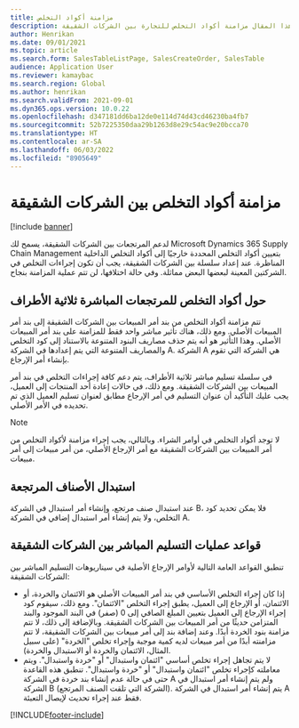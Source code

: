 ```yaml
---
title: مزامنة أكواد التخلص‬
description: يشرح هذا المقال مزامنة أكواد التخلص‬ للتجارة بين الشركات الشقيقة
author: Henrikan
ms.date: 09/01/2021
ms.topic: article
ms.search.form: SalesTableListPage, SalesCreateOrder, SalesTable
audience: Application User
ms.reviewer: kamaybac
ms.search.region: Global
ms.author: henrikan
ms.search.validFrom: 2021-09-01
ms.dyn365.ops.version: 10.0.22
ms.openlocfilehash: d347181dd6ba12de0e114d74d43cd46230ba4fb7
ms.sourcegitcommit: 52b7225350daa29b1263d8e29c54ac9e20bcca70
ms.translationtype: HT
ms.contentlocale: ar-SA
ms.lasthandoff: 06/03/2022
ms.locfileid: "8905649"
---
```

# <a name="synchronize-intercompany-disposition-codes"></a>مزامنة أكواد التخلص‬ بين الشركات الشقيقة

[!include [banner](../../includes/banner.md)]

لدعم المرتجعات بين الشركات الشقيقة، يسمح لك Microsoft Dynamics 365 Supply Chain Management بتعيين أكواد التخلص المحددة خارجيًا إلى أكواد التخلص الداخلية المناظرة. عند إعداد سلسلة بين الشركات الشقيقة، يجب أن تكون إجراءات التخلص في الشركتين المعينة لبعضها البعض مماثلة. وفي حالة اختلافها، لن تتم عملية المزامنة بنجاح.

## <a name="about-disposition-codes-for-three-legged-direct-returns"></a>حول أكواد التخلص للمرتجعات المباشرة ثلاثية الأطراف

تتم مزامنة أكواد التخلص من بند أمر المبيعات بين الشركات الشقيقة إلى بند أمر المبيعات الأصلي. ومع ذلك، هناك تأثير مباشر واحد فقط للمزامنة على بند أمر المبيعات الأصلي. وهذا التأثير هو أنه يتم حذف مصاريف البنود المتنوعة بالاستناد إلى كود التخلص والمصاريف المتنوعة التي يتم إعدادها في الشركة A. الشركة A هي الشركة التي تقوم بإنشاء أمر الإرجاع.

في سلسلة تسليم مباشر ثلاثية الأطراف، يتم دعم كافة إجراءات التخلص في بند أمر المبيعات بين الشركات الشقيقة. ومع ذلك، في حالات إعادة أحد المنتجات إلى العميل، يجب عليك التأكيد أن عنوان التسليم في أمر الإرجاع مطابق لعنوان تسليم العميل الذي تم تحديده في الأمر الأصلي.

> [!NOTE]
> لا توجد أكواد التخلص في أوامر الشراء. وبالتالي، يجب إجراء مزامنة لأكواد التخلص من أمر المبيعات بين الشركات الشقيقة مع أمر الإرجاع الأصلي، من أمر مبيعات إلى أمر مبيعات.

## <a name="replacing-returned-items"></a>استبدال الأصناف المرتجعة

عند استبدال صنف مرتجع، وإنشاء أمر استبدال في الشركة B، فلا يمكن تحديد كود التخلص، ولا يتم إنشاء أمر استبدال إضافي في الشركة A.

## <a name="rules-for-intercompany-direct-deliveries"></a>قواعد عمليات التسليم المباشر بين الشركات الشقيقة

تنطبق القواعد العامة التالية لأوامر الإرجاع الأصلية في سيناريوهات التسليم المباشر بين الشركات الشقيقة:

- إذا كان إجراء التخلص الأساسي في بند أمر المبيعات الأصلي هو الائتمان والخردة، أو الائتمان، أو الإرجاع إلى العميل، يطبق إجراء التخلص "الائتمان". ومع ذلك، سيقوم كود إجراء الإرجاع إلى العميل بتعيين المبلغ الصافي إلى 0 (صفر) في البند الموجود والبند المتزامن حديثًا من أمر المبيعات بين الشركات الشقيقة. وبالإضافة إلى ذلك، لا تتم مزامنة بنود الخردة أبدًا. وعند إضافة بند إلى أمر مبيعات بين الشركات الشقيقة، لا تتم مزامنته أبدًا من أمر مبيعات لديه كمية موجبة وإجراء تخلص "الخردة" (على سبيل المثال، الائتمان والخردة أو الاستبدال والخردة).
- لا يتم تجاهل إجراء تخلص أساسي "ائتمان واستبدال" أو "خردة واستبدال". ويتم معاملته كإجراء تخلص "ائتمان واستبدال" أو "خردة واستبدال". تنطبق هذه القاعدة حتى في حالة عدم إنشاء بند خردة في الشركة A ولم يتم إنشاء أمر استبدال في الشركة B (الشركة التي تلقت الصنف المرتجع). يتم إنشاء أمر استبدال في الشركة A فقط عند إجراء تحديث لإيصال التعبئة.

[!INCLUDE[footer-include](../../includes/footer-banner.md)]
